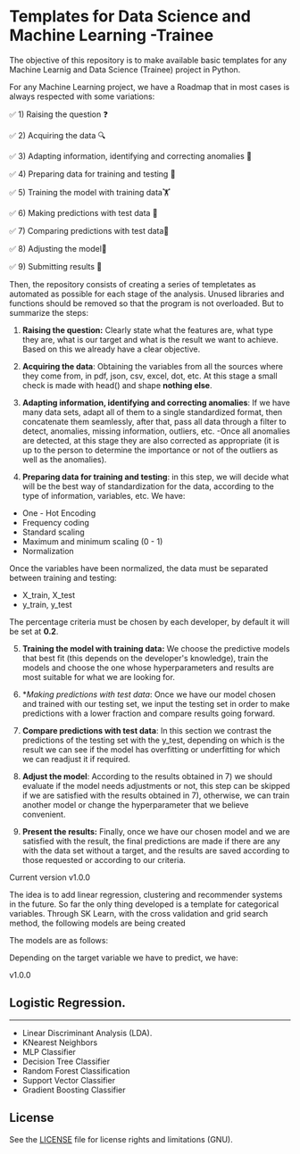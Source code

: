 # Templates for Data Science and Machine Learning -Trainee

The objective of this repository is to make available basic templates for any Machine Learnig and Data Science (Trainee) project in Python.



For any Machine Learning project, we have a Roadmap that in most cases is always respected with some variations:

✅ 1) Raising the question ❓

✅ 2) Acquiring the data 🔍

✅ 3) Adapting information, identifying and correcting anomalies 🔧

✅ 4) Preparing data for training and testing 🏃

✅ 5) Training the model with training data🏋️

✅ 6) Making predictions with test data 🤔

✅ 7) Comparing predictions with test data📝

✅ 8) Adjusting the model🔨

✅ 9) Submitting results 🌟

Then, the repository consists of creating a series of templetates as automated as possible for each stage of the analysis. Unused libraries and functions should be removed so that the program is not overloaded. But to summarize the steps:

1) **Raising the question:** Clearly state what the features are, what type they are, what is our target and what is the result we want to achieve. Based on this we already have a clear objective.

2) **Acquiring the data**: Obtaining the variables from all the sources where they come from, in pdf, json, csv, excel, dot, etc. At this stage a small check is made with head() and shape **nothing else**.

3) **Adapting information, identifying and correcting anomalies**: If we have many data sets, adapt all of them to a single standardized format, then concatenate them seamlessly, after that, pass all data through a filter to detect, anomalies, missing information, outliers, etc. 
-Once all anomalies are detected, at this stage they are also corrected as appropriate (it is up to the person to determine the importance or not of the outliers as well as the anomalies).

4) **Preparing data for training and testing**: in this step, we will decide what will be the best way of standardization for the data, according to the type of information, variables, etc. We have:
* One - Hot Encoding
* Frequency coding
* Standard scaling 
* Maximum and minimum scaling (0 - 1)
* Normalization

Once the variables have been normalized, the data must be separated between training and testing:

* X_train, X_test
* y_train, y_test

The percentage criteria must be chosen by each developer, by default it will be set at **0.2**.



5) **Training the model with training data:** We choose the predictive models that best fit (this depends on the developer's knowledge), train the models and choose the one whose hyperparameters and results are most suitable for what we are looking for.

6) **Making predictions with test data*: Once we have our model chosen and trained with our testing set, we input the testing set in order to make predictions with a lower fraction and compare results going forward.

7) **Compare predictions with test data**: In this section we contrast the predictions of the testing set with the y_test, depending on which is the result we can see if the model has overfitting or underfitting for which we can readjust it if required.

8) **Adjust the model**: According to the results obtained in 7) we should evaluate if the model needs adjustments or not, this step can be skipped if we are satisfied with the results obtained in 7), otherwise, we can train another model or change the hyperparameter that we believe convenient.


9) **Present the results:** Finally, once we have our chosen model and we are satisfied with the result, the final predictions are made if there are any with the data set without a target, and the results are saved according to those requested or according to our criteria.




Current version v1.0.0


The idea is to add linear regression, clustering and recommender systems in the future. So far the only thing developed is a template for categorical variables. Through SK Learn, with the cross validation and grid search method, the following models are being created

The models are as follows:

Depending on the target variable we have to predict, we have:

v1.0.0


## Logistic Regression.
-------------------------------------------------------------

* Linear Discriminant Analysis (LDA).
* KNearest Neighbors
* MLP Classifier
* Decision Tree Classifier
* Random Forest Classification
* Support Vector Classifier
* Gradient Boosting Classifier















## License

See the [LICENSE](LICENSE) file for license rights and limitations (GNU).
